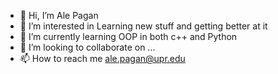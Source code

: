 - 👋 Hi, I’m Ale Pagan 
- 👀 I’m interested in Learning new stuff and getting better at it
- 🌱 I’m currently learning OOP in both c++ and Python
- 💞️ I’m looking to collaborate on ...
- 📫 How to reach me ale.pagan@upr.edu

<!---
print-Eruki/print-Eruki is a ✨ special ✨ repository because its `README.md` (this file) appears on your GitHub profile.
You can click the Preview link to take a look at your changes.
--->
